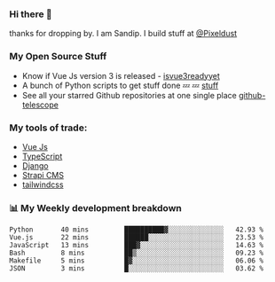 ### Hi there 👋

thanks for dropping by.
I am Sandip. I build stuff at [@Pixeldust](github.com/pixeldust-in/)

###  **My Open Source Stuff**

 - Know if Vue Js version 3 is released -  [isvue3readyyet](https://github.com/sandiprb/isvue3readyyet)
 - A bunch of Python scripts to get stuff done 💤 💤 [stuff](https://github.com/sandiprb/stuff)
 - See all your starred Github repositories at one single place [github-telescope](https://github.com/sandiprb/github-telescope)



###  **My tools of trade:**
 - [Vue Js](https://github.com/vuejs/vue/)
 - [TypeScript](https://github.com/microsoft/TypeScript)
 - [Django](github.com/django/django)
 - [Strapi CMS](github.com/strapi/strapi)
 - [tailwindcss](https://github.com/tailwindlabs/tailwindcss)


###  📊 **My Weekly development breakdown**
<!--START_SECTION:waka-->

```text
Python       40 mins         ██████████▓░░░░░░░░░░░░░░   42.93 %
Vue.js       22 mins         ██████░░░░░░░░░░░░░░░░░░░   23.53 %
JavaScript   13 mins         ███▓░░░░░░░░░░░░░░░░░░░░░   14.63 %
Bash         8 mins          ██▒░░░░░░░░░░░░░░░░░░░░░░   09.23 %
Makefile     5 mins          █▓░░░░░░░░░░░░░░░░░░░░░░░   06.06 %
JSON         3 mins          █░░░░░░░░░░░░░░░░░░░░░░░░   03.62 %
```

<!--END_SECTION:waka-->
